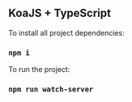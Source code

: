 ## KoaJS + TypeScript

To install all project dependencies:

### `npm i`

To run the project:

### `npm run watch-server`